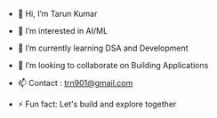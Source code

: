 - 👋 Hi, I’m Tarun Kumar
- 👀 I’m interested in AI/ML 
- 🌱 I’m currently learning DSA and Development
- 💞️ I’m looking to collaborate on Building Applications
- 📫 Contact : trn901@gmail.com

- ⚡ Fun fact: Let's build and explore together 

<!---
coder-901/coder-901 is a ✨ special ✨ repository because its `README.md` (this file) appears on your GitHub profile.
You can click the Preview link to take a look at your changes.
--->
